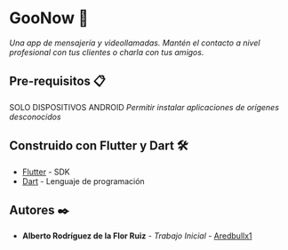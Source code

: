# GooNow 🚀

_Una app de mensajería y videollamadas. Mantén el contacto a nivel profesional con tus clientes o charla con tus amigos._

## Pre-requisitos 📋

SOLO DISPOSITIVOS ANDROID
_Permitir instalar aplicaciones de orígenes desconocidos_

## Construido con Flutter y Dart 🛠️

* [Flutter](https://flutter-es.io/) - SDK
* [Dart](https://dart.dev/) - Lenguaje de programación

## Autores ✒️

* **Alberto Rodríguez de la Flor Ruiz** - *Trabajo Inicial* - [Aredbullx1](https://github.com/Aredbullx1)